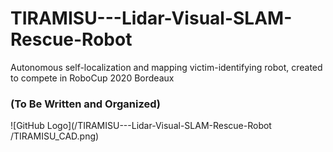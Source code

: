# TIRAMISU---Lidar-Visual-SLAM-Rescue-Robot
Autonomous self-localization and mapping victim-identifying robot, created to compete in RoboCup 2020 Bordeaux

### (To Be Written and Organized)

![GitHub Logo](/TIRAMISU---Lidar-Visual-SLAM-Rescue-Robot
/TIRAMISU_CAD.png)

